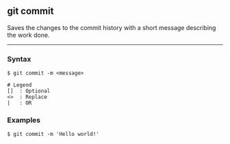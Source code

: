 ## git commit
Saves the changes to the commit history with a short message describing the 
work done.

-------------------------------------------------------------------------------

### Syntax
```shell
$ git commit -m <message>

# Legend
[]  : Optional
<>  : Replace
|   : OR
```

### Examples
```shell
$ git commit -m 'Hello world!'
```

